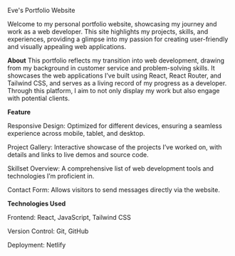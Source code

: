 Eve's Portfolio Website

Welcome to my personal portfolio website, showcasing my journey and work as a web developer. This site highlights my projects, skills, and experiences, providing a glimpse into my passion for creating user-friendly and visually appealing web applications.

**About**
This portfolio reflects my transition into web development, drawing from my background in customer service and problem-solving skills. It showcases the web applications I’ve built using React, React Router, and Tailwind CSS, and serves as a living record of my progress as a developer. Through this platform, I aim to not only display my work but also engage with potential  clients.

**Feature**

Responsive Design: Optimized for different devices, ensuring a seamless experience across mobile, tablet, and desktop.

Project Gallery: Interactive showcase of the projects I’ve worked on, with details and links to live demos and source code.

Skillset Overview: A comprehensive list of web development tools and technologies I’m proficient in.

Contact Form: Allows visitors to send messages directly via the website.



**Technologies Used**

Frontend: React, JavaScript, Tailwind CSS

Version Control: Git, GitHub 

Deployment: Netlify

